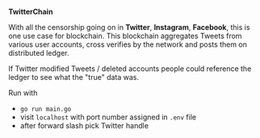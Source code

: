 **TwitterChain**

With all the censorship going on in **Twitter**, **Instagram**, **Facebook**, this is one use case for blockchain. This blockchain aggregates Tweets from various user accounts, cross verifies by the network and posts them on distributed ledger.

If Twitter modified Tweets / deleted accounts people could reference the ledger to see what the "true" data was.


Run with 
- `go run main.go`
- visit `localhost` with port number assigned in `.env` file
- after forward slash pick Twitter handle
